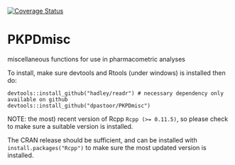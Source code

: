 [![Coverage Status](https://coveralls.io/repos/dpastoor/PKPDmisc/badge.svg)](https://coveralls.io/r/dpastoor/PKPDmisc)


PKPDmisc
========

miscellaneous functions for use in pharmacometric analyses

To install, make sure devtools and Rtools (under windows) is installed then do:

```
devtools::install_github("hadley/readr") # necessary dependency only available on github
devtools::install_github("dpastoor/PKPDmisc")
```

NOTE: the most) recent version of Rcpp `Rcpp (>= 0.11.5)`, so please check to make sure a suitable version is installed.

The CRAN release should be sufficient, and can be installed with `install.packages("Rcpp")` to make sure the most updated version is installed.
